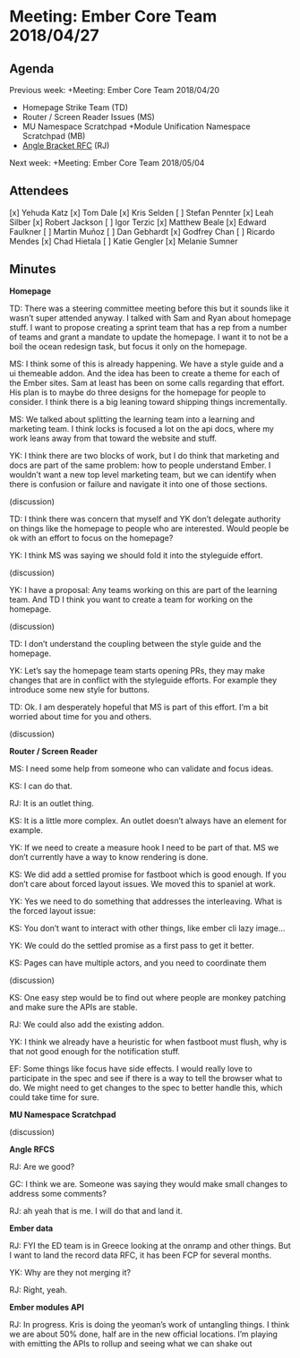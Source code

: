 # Meeting: Ember Core Team 2018/04/27

## Agenda
  Previous week: +Meeting: Ember Core Team 2018/04/20


- Homepage Strike Team (TD)
- Router / Screen Reader Issues (MS)
- MU Namespace Scratchpad +Module Unification Namespace Scratchpad  (MB)
- [Angle Bracket RFC](https://github.com/emberjs/rfcs/pull/311) (RJ)

Next week: +Meeting: Ember Core Team 2018/05/04

## Attendees
[x] Yehuda Katz
[x] Tom Dale
[x] Kris Selden
[ ] Stefan Pennter
[x] Leah Silber
[x] Robert Jackson
[ ] Igor Terzic
[x] Matthew Beale
[x] Edward Faulkner
[ ] Martin Muñoz
[ ] Dan Gebhardt
[x] Godfrey Chan
[ ] Ricardo Mendes
[x] Chad Hietala
[ ] Katie Gengler
[x] Melanie Sumner
## Minutes

**Homepage**

TD: There was a steering committee meeting before this but it sounds like it wasn’t super attended anyway. I talked with Sam and Ryan about homepage stuff. I want to propose creating a sprint team that has a rep from a number of teams and grant a mandate to update the homepage. I want it to not be a boil the ocean redesign task, but focus it only on the homepage.

MS: I think some of this is already happening. We have a style guide and a ui themeable addon. And the idea has been to create a theme for each of the Ember sites. Sam at least has been on some calls regarding that effort. His plan is to maybe do three designs for the homepage for people to consider. I think there is a big leaning toward shipping things incrementally.

MS: We talked about splitting the learning team into a learning and marketing team. I think locks is focused a lot on the api docs, where my work leans away from that toward the website and stuff.

YK: I think there are two blocks of work, but I do think that marketing and docs are part of the same problem: how to people understand Ember. I wouldn’t want a new top level marketing team, but we can identify when there is confusion or failure and navigate it into one of those sections.

(discussion)

TD: I think there was concern that myself and YK don’t delegate authority on things like the homepage to people who are interested. Would people be ok with an effort to focus on the homepage?

YK: I think MS was saying we should fold it into the styleguide effort.

(discussion)

YK: I have a proposal: Any teams working on this are part of the learning team. And TD I think you want to create a team for working on the homepage.

(discussion)

TD: I don’t understand the coupling between the style guide and the homepage.

YK: Let’s say the homepage team starts opening PRs, they may make changes that are in conflict with the styleguide efforts. For example they introduce some new style for buttons.

TD: Ok. I am desperately hopeful that MS is part of this effort. I‘m a bit worried about time for you and others.

(discussion)

**Router / Screen Reader**

MS: I need some help from someone who can validate and focus ideas.

KS: I can do that.

RJ: It is an outlet thing.

KS: It is a little more complex. An outlet doesn’t always have an element for example.

YK: If we need to create a measure hook I need to be part of that. MS we don’t currently have a way to know rendering is done.

KS: We did add a settled promise for fastboot which is good enough. If you don’t care about forced layout issues. We moved this to spaniel at work.

YK: Yes we need to do something that addresses the interleaving. What is the forced layout issue:

KS: You don’t want to interact with other things, like ember cli lazy image…

YK: We could do the settled promise as a first pass to get it better.

KS: Pages can have multiple actors, and you need to coordinate them

(discussion)

KS: One easy step would be to find out where people are monkey patching and make sure the APIs are stable.

RJ: We could also add the existing addon.

YK: I think we already have a heuristic for when fastboot must flush, why is that not good enough for the notification stuff.

EF: Some things like focus have side effects. I would really love to participate in the spec and see if there is a way to tell the browser what to do. We might need to get changes to the spec to better handle this, which could take time for sure.

**MU Namespace Scratchpad**

(discussion)

**Angle RFCS**

RJ: Are we good?

GC: I think we are. Someone was saying they would make small changes to address some comments?

RJ: ah yeah that is me. I will do that and land it.

**Ember data**

RJ: FYI the ED team is in Greece looking at the onramp and other things. But I want to land the record data RFC, it has been FCP for several months.

YK: Why are they not merging it?

RJ: Right, yeah.

**Ember modules API**

RJ: In progress. Kris is doing the yeoman’s work of untangling things. I think we are about 50% done, half are in the new official locations. I’m playing with emitting the APIs to rollup and seeing what we can shake out



















